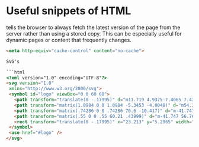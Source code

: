 # Useful snippets of HTML

 tells the browser to always fetch the latest version of the page from the server rather than using a stored copy. 
 This can be especially useful for dynamic pages or content that frequently changes.
 
 ```html
<meta http-equiv="cache-control" content="no-cache">

SVG's

```html
<?xml version="1.0" encoding="UTF-8"?>
<svg version="1.0"
  xmlns="http://www.w3.org/2000/svg">
  <symbol id="logo" viewBox="0 0 60 60">
    <path transform="translate(0 -.17995)" d="m11.719 4.9375-7.4065 7.4375v42.031c0 1.108 0.892 2 2 2h47.468c1.109 0 2.001-0.892 2.001-2v-47.468c0-1.1085-0.892-2.0005-2-2.0005h-42.062z" fill="#b3b3b3" fill-rule="evenodd" stroke="#333" stroke-width="3.125"/>
    <path transform="matrix(1.0984 0 0 1.0984 -5.3453 -4.0048)" d="m54.344 31.569a21.953 21.953 0 1 0-43.907 0 21.953 21.953 0 1 0 43.907 0h-21.954z" fill="#7f7f7f" fill-rule="evenodd" stroke="#333" stroke-width="1.7071"/>
    <path transform="matrix(.74286 0 0 .74286 70.6 -10.417)" d="m-41.747 56.761a12.596 12.596 0 1 0-25.193 0 12.596 12.596 0 1 0 25.193 0h-12.597z" fill="#4c4c4c" fill-rule="evenodd" stroke="#333" stroke-width="1.6827"/>
    <path transform="matrix(.55 0 0 .55 60.21 .43999)" d="m-41.747 56.761a12.596 12.596 0 1 0-25.193 0 12.596 12.596 0 1 0 25.193 0h-12.597z" fill="#b3b3b3" fill-rule="evenodd" stroke="#333" stroke-width="1.6827"/>
    <rect transform="translate(0 -.17995)" x="23.213" y="5.2965" width="14.396" height="21.593" rx="1" fill="#4c4c4c" fill-rule="evenodd" stroke="#333" stroke-width="1.875"/>
  </symbol>
  <use href="#logo" />
</svg>
